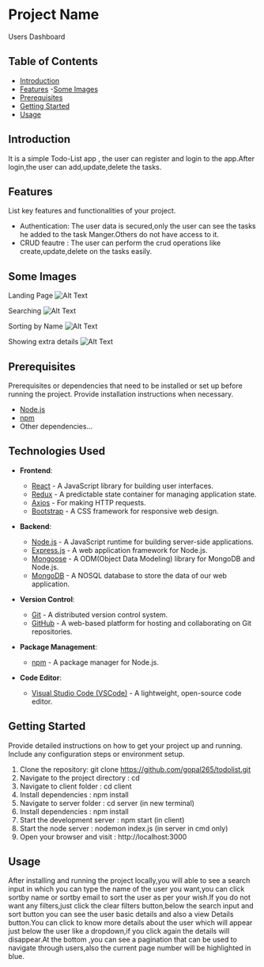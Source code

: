 # Project Name

Users Dashboard

## Table of Contents

- [Introduction](#introduction)
- [Features](#features)
-[Some Images](#some-images)
- [Prerequisites](#prerequisites)
- [Getting Started](#getting-started)
- [Usage](#usage)


## Introduction

It is a simple Todo-List app , the user can register and login to the app.After login,the user can add,update,delete the tasks.

## Features

List key features and functionalities of your project.

- Authentication: The user data is secured,only the user can see the tasks he added to the task Manger.Others do not have access to it.
- CRUD feautre : The user can perform the crud operations like create,update,delete on the tasks easily.

## Some Images
 Landing Page
![Alt Text](./client/src/images/image1.png)

Searching
![Alt Text](./client/src/images/image2.png)

Sorting by Name
![Alt Text](./client/src/images/image3.png)

Showing extra details
![Alt Text](./client/src/images/image4.png)
  

## Prerequisites

Prerequisites or dependencies that need to be installed or set up before running the project. Provide installation instructions when necessary.

- [Node.js](https://nodejs.org/) 
- [npm](https://www.npmjs.com/) 
- Other dependencies...

## Technologies Used

- **Frontend**:
  - [React](https://reactjs.org/) - A JavaScript library for building user interfaces.
  - [Redux](https://redux.js.org/) - A predictable state container for managing application state.
  - [Axios](https://axios-http.com/) - For making HTTP requests.
  - [Bootstrap](https://getbootstrap.com/) - A CSS framework for responsive web design.

- **Backend**:
  - [Node.js](https://nodejs.org/) - A JavaScript runtime for building server-side applications.
  - [Express.js](https://expressjs.com/) - A web application framework for Node.js.
  - [Mongoose](https://mongoosejs.com/) - A ODM(Object Data Modeling) library for MongoDB and Node.js.
  - [MongoDB](https://www.mongodb.com/) - A NOSQL database to store the data of our web application.



- **Version Control**:
  - [Git](https://git-scm.com/) - A distributed version control system.
  - [GitHub](https://github.com/) - A web-based platform for hosting and collaborating on Git repositories.

- **Package Management**:
  - [npm](https://www.npmjs.com/) - A package manager for Node.js.

- **Code Editor**:
  - [Visual Studio Code (VSCode)](https://code.visualstudio.com/) - A lightweight, open-source code editor.



## Getting Started

Provide detailed instructions on how to get your project up and running. Include any configuration steps or environment setup.

1. Clone the repository: git clone https://github.com/gopal265/todolist.git
2. Navigate to the project directory : cd 
3. Navigate to client folder : cd client
4. Install dependencies : npm install
5. Navigate to server folder : cd server (in new terminal)
6. Install dependencies : npm install
7. Start the development server : npm start (in client)
8. Start the node server : nodemon index.js (in server in cmd only)
9. Open your browser and visit : http://localhost:3000


## Usage
After installing and running the project locally,you will able to see a search input in which you can type the name of the user you want,you can click sortby name or sortby email  to sort the user as per your wish.If you do not want any filters,just click the clear filters button,below the search input and sort button you can see the user basic details and also a view Details button.You can click to know more details about the user which will appear just below the user like a dropdown,if you click again the details will disappear.At the bottom ,you can see a pagination that can be used to navigate through users,also the current page number will be highlighted in blue.